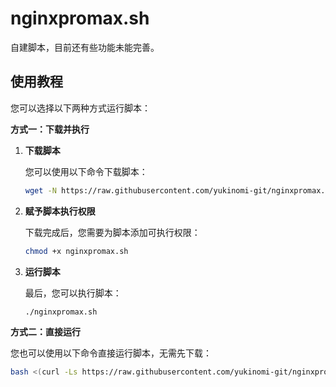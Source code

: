 # nginxpromax.sh

自建脚本，目前还有些功能未能完善。

## 使用教程

您可以选择以下两种方式运行脚本：

**方式一：下载并执行**

1.  **下载脚本**

    您可以使用以下命令下载脚本：

    ```bash
    wget -N https://raw.githubusercontent.com/yukinomi-git/nginxpromax.sh/refs/heads/main/nginxpromax.sh
    ```

2.  **赋予脚本执行权限**

    下载完成后，您需要为脚本添加可执行权限：

    ```bash
    chmod +x nginxpromax.sh
    ```

3.  **运行脚本**

    最后，您可以执行脚本：

    ```bash
    ./nginxpromax.sh
    ```

**方式二：直接运行**

您也可以使用以下命令直接运行脚本，无需先下载：

```bash
bash <(curl -Ls https://raw.githubusercontent.com/yukinomi-git/nginxpromax.sh/refs/heads/main/nginxpromax.sh)
